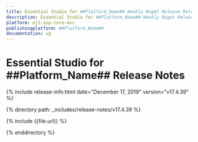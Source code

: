 ```yaml
---
title: Essential Studio for ##Platform_Name## Weekly Nuget Release Release Notes  
description: Essential Studio for ##Platform_Name## Weekly Nuget Release Release Notes  
platform: ej2-asp-core-mvc
publishingplatform: ##Platform_Name##
documentation: ug
---
```


# Essential Studio for  ##Platform_Name##  Release Notes  

{% include release-info.html date="December 17, 2019"   version="v17.4.39"  %} 

{% directory path: _includes/release-notes/v17.4.39 %}

{% include {{file.url}} %}

{% enddirectory %}
